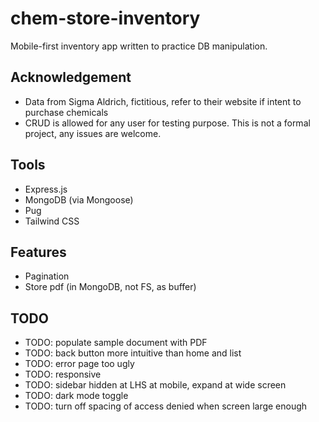# chem-store-inventory

Mobile-first inventory app written to practice DB manipulation.

## Acknowledgement

- Data from Sigma Aldrich, fictitious, refer to their website if intent to
  purchase chemicals
- CRUD is allowed for any user for testing purpose. This is not a formal
  project, any issues are welcome.

## Tools

- Express.js
- MongoDB (via Mongoose)
- Pug
- Tailwind CSS

## Features

- Pagination
- Store pdf (in MongoDB, not FS, as buffer)

## TODO

- TODO: populate sample document with PDF
- TODO: back button more intuitive than home and list
- TODO: error page too ugly
- TODO: responsive
- TODO: sidebar hidden at LHS at mobile, expand at wide screen
- TODO: dark mode toggle
- TODO: turn off spacing of access denied when screen large enough
